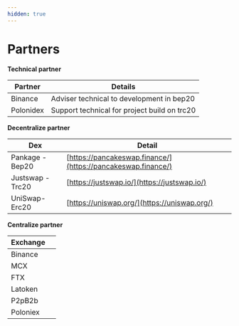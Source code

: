 ```yaml
---
hidden: true
---
```


# Partners



**Technical partner**

| Partner   | Details                                      |
| --------- | -------------------------------------------- |
| Binance   | Adviser technical to development in bep20    |
| Polonidex | Support technical for project build on trc20 |

**Decentralize partner**

| Dex              | Detail                                                       |
| ---------------- | ------------------------------------------------------------ |
| Pankage - Bep20  | [https://pancakeswap.finance/](https://pancakeswap.finance/) |
| Justswap - Trc20 | [https://justswap.io/](https://justswap.io/)                 |
| UniSwap- Erc20   | [https://uniswap.org/](https://uniswap.org/)                 |

**Centralize partner**

| Exchange |   |
| -------- | - |
| Binance  |   |
| MCX      |   |
| FTX      |   |
| Latoken  |   |
| P2pB2b   |   |
| Poloniex |   |
